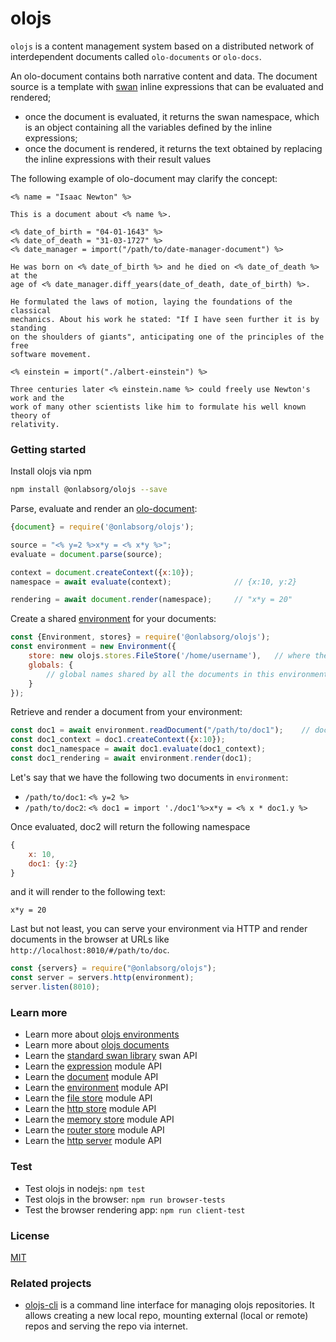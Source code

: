 # olojs

`olojs` is a content management system based on a distributed network of
interdependent documents called `olo-documents` or `olo-docs`.

An olo-document contains both narrative content and data. The document source is 
a template with [swan] inline expressions that can be evaluated and rendered;

- once the document is evaluated, it returns the swan namespace, which is an 
  object containing all the variables defined by the inline expressions;
- once the document is rendered, it returns the text obtained by replacing the 
  inline expressions with their result values

The following example of olo-document may clarify the concept:

```
<% name = "Isaac Newton" %>

This is a document about <% name %>. 

<% date_of_birth = "04-01-1643" %>
<% date_of_death = "31-03-1727" %>
<% date_manager = import("/path/to/date-manager-document") %>

He was born on <% date_of_birth %> and he died on <% date_of_death %> at the 
age of <% date_manager.diff_years(date_of_death, date_of_birth) %>.

He formulated the laws of motion, laying the foundations of the classical
mechanics. About his work he stated: "If I have seen further it is by standing 
on the shoulders of giants", anticipating one of the principles of the free
software movement.

<% einstein = import("./albert-einstein") %>

Three centuries later <% einstein.name %> could freely use Newton's work and the
work of many other scientists like him to formulate his well known theory of
relativity.
```

### Getting started

Install olojs via npm

```sh
npm install @onlabsorg/olojs --save
```

Parse, evaluate and render an [olo-document](./docs/document.md):

```js
{document} = require('@onlabsorg/olojs');

source = "<% y=2 %>x*y = <% x*y %>";
evaluate = document.parse(source);

context = document.createContext({x:10});
namespace = await evaluate(context);              // {x:10, y:2}

rendering = await document.render(namespace);     // "x*y = 20"
```

Create a shared [environment](./docs/api/environment.md) for your documents:

```js
const {Environment, stores} = require('@onlabsorg/olojs');
const environment = new Environment({
    store: new olojs.stores.FileStore('/home/username'),   // where the documents are stored
    globals: {
        // global names shared by all the documents in this environment
    }
});
```

Retrieve and render a document from your environment:

```js
const doc1 = await environment.readDocument("/path/to/doc1");    // document at /home/username/path/to/doc1
const doc1_context = doc1.createContext({x:10});
const doc1_namespace = await doc1.evaluate(doc1_context);
const doc1_rendering = await environment.render(doc1);
```

Let's say that we have the following two documents in `environment`:

* `/path/to/doc1`: `<% y=2 %>`
* `/path/to/doc2`: `<% doc1 = import './doc1'%>x*y = <% x * doc1.y %>`

Once evaluated, doc2 will return the following namespace

```js
{
    x: 10, 
    doc1: {y:2}
}
```

and it will render to the following text:

```
x*y = 20
```

Last but not least, you can serve your environment via HTTP and render documents 
in the browser at URLs like `http://localhost:8010/#/path/to/doc`.

```js
const {servers} = require("@onlabsorg/olojs");
const server = servers.http(environment);
server.listen(8010);
```

### Learn more
* Learn more about [olojs environments](./docs/environment.md)
* Learn more about [olojs documents](./docs/document.md)
* Learn the [standard swan library](./docs/stdlib.md) swan API
* Learn the [expression](./docs/api/expression.md) module API
* Learn the [document](./docs/api/document.md) module API
* Learn the [environment](./docs/api/environment.md) module API
* Learn the [file store](./docs/api/file-store.md) module API
* Learn the [http store](./docs/api/http-store.md) module API
* Learn the [memory store](./docs/api/memory-store.md) module API
* Learn the [router store](./docs/api/router-store.md) module API
* Learn the [http server](./docs/api/http-server.md) module API


### Test 
* Test olojs in nodejs: `npm test`  
* Test olojs in the browser: `npm run browser-tests`  
* Test the browser rendering app: `npm run client-test`

### License
[MIT](https://opensource.org/licenses/MIT)

### Related projects
* [olojs-cli] is a command line interface for managing olojs repositories. It 
  allows creating a new local repo, mounting external (local or remote) repos 
  and serving the repo via internet. 


[olojs-cli]: https://github.com/onlabsorg/olojs-cli
[swan]: https://github.com/onlabsorg/swan-js/blob/main/docs/swan.md
